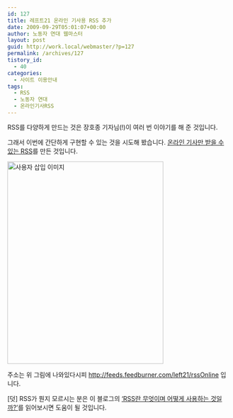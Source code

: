 ```yaml
---
id: 127
title: 레프트21 온라인 기사용 RSS 추가
date: 2009-09-29T05:01:07+00:00
author: 노동자 연대 웹마스터
layout: post
guid: http://work.local/webmaster/?p=127
permalink: /archives/127
tistory_id:
  - 40
categories:
  - 사이트 이용안내
tags:
  - RSS
  - 노동자 연대
  - 온라인기사RSS
---
```

RSS를 다양하게 만드는 것은 장호종 기자님(!)이 여러 번 이야기를 해 준 것입니다. 

그래서 이번에 간단하게 구현할 수 있는 것을 시도해 봤습니다. <a href="http://feeds.feedburner.com/left21/rssOnline" target="_blank">온라인 기사만 받을 수 있는 RSS</a>를 만든 것입니다.

<img src="http://work.local/webmaster/wp-content/uploads/1/cfile10.uf.180294544D0847203A3CA2.jpg" class="aligncenter" width="352" height="457" alt="사용자 삽입 이미지" />

주소는 위 그림에 나와있다시피 http://feeds.feedburner.com/left21/rssOnline 입니다.

[덧] RSS가 뭔지 모르시는 분은 이 블로그의 <a target="_blank" href="http://work.local/webmaster/webmaster/7" class="broken_link">‘RSS란 무엇이며 어떻게 사용하는 것일까?’</a>를 읽어보시면 도움이 될 것입니다.